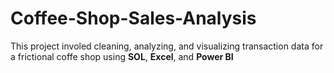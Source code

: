 # Coffee-Shop-Sales-Analysis
This project involed cleaning, analyzing, and visualizing transaction data for a frictional coffe shop using **SOL**, **Excel**, and **Power BI**
